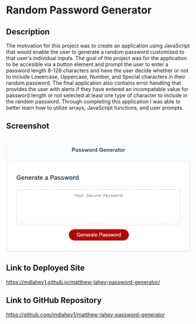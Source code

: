 # Random Password Generator

## Description
The motivation for this project was to create an application using JavaScript that would enable the user to generate a random password customized to that user's individual inputs.
The goal of the project was for the application to be accesible via a button element and prompt the user to enter a password length 8-128 characters and have the user decide whether or not to include Lowercase, Uppercase, Number, and Special characters in their random password.
The final application also contains error handling that provides the user with alerts if they have entered an incompatable value for password length or not selected at least one type of character to include in the random password.
Through completing this application I was able to better learn how to utilize arrays, JavaScript functions, and user prompts.

## Screenshot
<img src="./Assets/Images/Password-Generator.png"
alt="Text Box with a title Generate Password and a red button stating Generate Password" class="float-left" />

## Link to Deployed Site
https://mdlahey1.github.io/matthew-lahey-password-generator/

## Link to GitHub Repository
https://github.com/mdlahey1/matthew-lahey-password-generator



